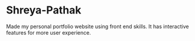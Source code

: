 # Shreya-Pathak
Made my personal portfolio website using front end skills.  It has interactive features for more user experience.
